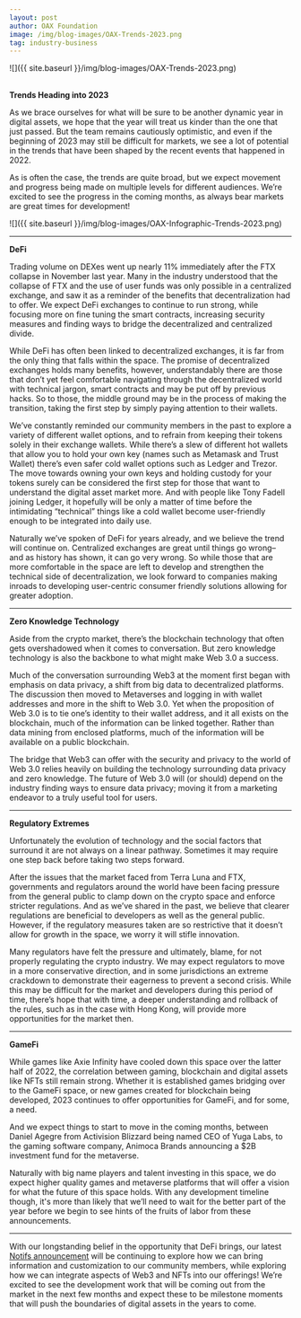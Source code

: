 ```yaml
---
layout: post
author: OAX Foundation
image: /img/blog-images/OAX-Trends-2023.png
tag: industry-business
---
```


![]({{ site.baseurl }}/img/blog-images/OAX-Trends-2023.png)

<br><b>Trends Heading into 2023</b>

As we brace ourselves for what will be sure to be another dynamic year in digital assets, we hope that the year will treat us kinder than the one that just passed. But the team remains cautiously optimistic, and even if the beginning of 2023 may still be difficult for markets, we see a lot of potential in the trends that have been shaped by the recent events that happened in 2022. 

As is often the case, the trends are quite broad, but we expect movement and progress being made on multiple levels for different audiences. We’re excited to see the progress in the coming months, as always bear markets are great times for development!

![]({{ site.baseurl }}/img/blog-images/OAX-Infographic-Trends-2023.png)

***

<b>DeFi</b>

Trading volume on DEXes went up nearly 11% immediately after the FTX collapse in November last year. Many in the industry understood that the collapse of FTX and the use of user funds was only possible in a centralized exchange, and saw it as a reminder of the benefits that decentralization had to offer. We expect DeFi exchanges to continue to run strong, while focusing more on fine tuning the smart contracts, increasing security measures and finding ways to bridge the decentralized and centralized divide. 

While DeFi has often been linked to decentralized exchanges, it is far from the only thing that falls within the space. The promise of decentralized exchanges holds many benefits, however, understandably there are those that don’t yet feel comfortable navigating through the decentralized world with technical jargon, smart contracts and may be put off by previous hacks. So to those, the middle ground may be in the process of making the transition, taking the first step by simply paying attention to their wallets. 

We’ve constantly reminded our community members in the past to explore a variety of different wallet options, and to refrain from keeping their tokens solely in their exchange wallets. While there’s a slew of different hot wallets that allow you to hold your own key (names such as Metamask and Trust Wallet) there’s even safer cold wallet options such as Ledger and Trezor. The move towards owning your own keys and holding custody for your tokens surely can be considered the first step for those that want to understand the digital asset market more. And with people like Tony Fadell joining Ledger, it hopefully will be only a matter of time before the intimidating “technical” things like a cold wallet become user-friendly enough to be integrated into daily use. 

Naturally we’ve spoken of DeFi for years already, and we believe the trend will continue on. Centralized exchanges are great until things go wrong– and as history has shown, it can go very wrong. So while those that are more comfortable in the space are left to develop and strengthen the technical side of decentralization, we look forward to companies making inroads to developing user-centric consumer friendly solutions allowing for greater adoption.

***

<b>Zero Knowledge Technology</b>

Aside from the crypto market, there’s the blockchain technology that often gets overshadowed when it comes to conversation. But zero knowledge technology is also the backbone to what might make Web 3.0 a success. 

Much of the conversation surrounding Web3 at the moment first began with emphasis on data privacy, a shift from big data to decentralized platforms. The discussion then moved to Metaverses and logging in with wallet addresses and more in the shift to Web 3.0. Yet when the proposition of Web 3.0 is to tie one’s identity to their wallet address, and it all exists on the blockchain, much of the information can be linked together. Rather than data mining from enclosed platforms, much of the information will be available on a public blockchain. 

The bridge that Web3 can offer with the security and privacy to the world of Web 3.0 relies heavily on building the technology surrounding data privacy and zero knowledge. The future of Web 3.0 will (or should) depend on the industry finding ways to ensure data privacy; moving it from a marketing endeavor to a truly useful tool for users.

***

<b>Regulatory Extremes</b>

Unfortunately the evolution of technology and the social factors that surround it are not always on a linear pathway. Sometimes it may require one step back before taking two steps forward. 

After the issues that the market faced from Terra Luna and FTX, governments and regulators around the world have been facing pressure from the general public to clamp down on the crypto space and enforce stricter regulations. And as we’ve shared in the past, we believe that clearer regulations are beneficial to developers as well as the general public. However, if the regulatory measures taken are so restrictive that it doesn’t allow for growth in the space, we worry it will stifle innovation. 

Many regulators have felt the pressure and ultimately, blame, for not properly regulating the crypto industry. We may expect regulators to move in a more conservative direction, and in some jurisdictions an extreme crackdown to demonstrate their eagerness to prevent a second crisis. While this may be difficult for the market and developers during this period of time, there’s hope that with time, a deeper understanding and rollback of the rules, such as in the case with Hong Kong, will provide more opportunities for the market then.

***

<b>GameFi</b>

While games like Axie Infinity have cooled down this space over the latter half of 2022, the correlation between gaming, blockchain and digital assets like NFTs still remain strong. Whether it is established games bridging over to the GameFi space, or new games created for blockchain being developed, 2023 continues to offer opportunities for GameFi, and for some, a need. 

And we expect things to start to move in the coming months, between Daniel Agegre from Activision Blizzard being named CEO of Yuga Labs, to the gaming software company, Animoca Brands announcing a $2B investment fund for the metaverse.

Naturally with big name players and talent investing in this space, we do expect higher quality games and metaverse platforms that will offer a vision for what the future of this space holds. With any development timeline though, it's more than likely that we’ll need to wait for the better part of the year before we begin to see hints of the fruits of labor from these announcements. 


***


With our longstanding belief in the opportunity that DeFi brings, our latest <a href="http://www.notifs.co">Notifs announcement</a> will be continuing to explore how we can bring information and customization to our community members, while exploring how we can integrate aspects of Web3 and NFTs into our offerings! We’re excited to see the development work that will be coming out from the market in the next few months and expect these to be milestone moments that will push the boundaries of digital assets in the years to come.
